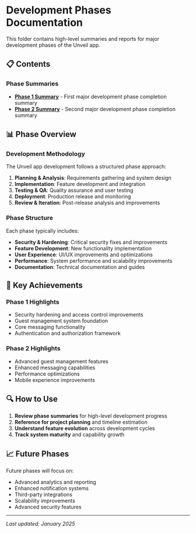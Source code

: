# Development Phases Documentation

This folder contains high-level summaries and reports for major development phases of the Unveil app.

## 📋 Contents

### Phase Summaries

- **[Phase 1 Summary](PHASE_1_SUMMARY.md)** - First major development phase completion summary
- **[Phase 2 Summary](PHASE_2_SUMMARY.md)** - Second major development phase completion summary

## 📊 Phase Overview

### Development Methodology

The Unveil app development follows a structured phase approach:

1. **Planning & Analysis**: Requirements gathering and system design
2. **Implementation**: Feature development and integration
3. **Testing & QA**: Quality assurance and user testing
4. **Deployment**: Production release and monitoring
5. **Review & Iteration**: Post-release analysis and improvements

### Phase Structure

Each phase typically includes:

- **Security & Hardening**: Critical security fixes and improvements
- **Feature Development**: New functionality implementation
- **User Experience**: UI/UX improvements and optimizations
- **Performance**: System performance and scalability improvements
- **Documentation**: Technical documentation and guides

## 🎯 Key Achievements

### Phase 1 Highlights

- Security hardening and access control improvements
- Guest management system foundation
- Core messaging functionality
- Authentication and authorization framework

### Phase 2 Highlights

- Advanced guest management features
- Enhanced messaging capabilities
- Performance optimizations
- Mobile experience improvements

## 🔍 How to Use

1. **Review phase summaries** for high-level development progress
2. **Reference for project planning** and timeline estimation
3. **Understand feature evolution** across development cycles
4. **Track system maturity** and capability growth

## 📈 Future Phases

Future phases will focus on:

- Advanced analytics and reporting
- Enhanced notification systems
- Third-party integrations
- Scalability improvements
- Advanced security features

---

_Last updated: January 2025_
